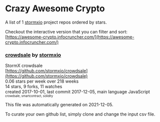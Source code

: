 # Crazy Awesome Crypto
A list of 1 [stormxio](https://github.com/stormxio) project repos ordered by stars.  

Checkout the interactive version that you can filter and sort: 
[https://awesome-crypto.infocruncher.com/](https://awesome-crypto.infocruncher.com/)  


### [crowdsale](https://github.com/stormxio/crowdsale) by [stormxio](https://github.com/stormxio)  
StormX crowdsale  
[https://github.com/stormxio/crowdsale](https://github.com/stormxio/crowdsale)  
0.06 stars per week over 218 weeks  
14 stars, 9 forks, 11 watches  
created 2017-10-01, last commit 2017-12-05, main language JavaScript  
<sub><sup>crowdsale, smartcontract, solidity</sup></sub>


This file was automatically generated on 2021-12-05.  

To curate your own github list, simply clone and change the input csv file.  